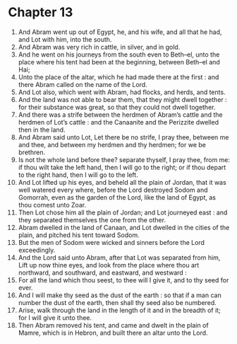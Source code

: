 # Chapter 13

1. And Abram went up out of Egypt, he, and his wife, and all that he had, and Lot with him, into the south.
2. And Abram was very rich in cattle, in silver, and in gold.
3. And he went on his journeys from the south even to Beth–el, unto the place where his tent had been at the beginning, between Beth–el and Hai;
4. Unto the place of the altar, which he had made there at the first : and there Abram called on the name of the Lord.
5. And Lot also, which went with Abram, had flocks, and herds, and tents.
6. And the land was not able to bear them, that they might dwell together : for their substance was great, so that they could not dwell together.
7. And there was a strife between the herdmen of Abram’s cattle and the herdmen of Lot’s cattle : and the Canaanite and the Perizzite dwelled then in the land.
8. And Abram said unto Lot, Let there be no strife, I pray thee, between me and thee, and between my herdmen and thy herdmen; for we be brethren.
9. Is not the whole land before thee? separate thyself, I pray thee, from me: if thou wilt take the left hand, then I will go to the right; or if thou depart to the right hand, then I will go to the left.
10. And Lot lifted up his eyes, and beheld all the plain of Jordan, that it was well watered every where, before the Lord destroyed Sodom and Gomorrah, even as the garden of the Lord, like the land of Egypt, as thou comest unto Zoar.
11. Then Lot chose him all the plain of Jordan; and Lot journeyed east : and they separated themselves the one from the other.
12. Abram dwelled in the land of Canaan, and Lot dwelled in the cities of the plain, and pitched his tent toward Sodom.
13. But the men of Sodom were wicked and sinners before the Lord exceedingly.
14. And the Lord said unto Abram, after that Lot was separated from him, Lift up now thine eyes, and look from the place where thou art northward, and southward, and eastward, and westward :
15. For all the land which thou seest, to thee will I give it, and to thy seed for ever.
16. And I will make thy seed as the dust of the earth : so that if a man can number the dust of the earth, then shall thy seed also be numbered.
17. Arise, walk through the land in the length of it and in the breadth of it; for I will give it unto thee.
18. Then Abram removed his tent, and came and dwelt in the plain of Mamre, which is in Hebron, and built there an altar unto the Lord.

